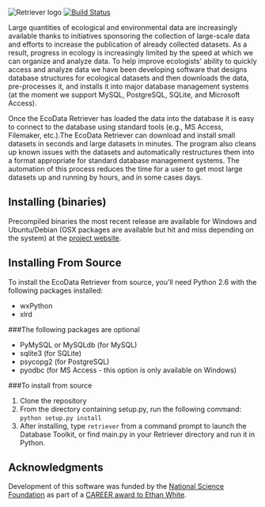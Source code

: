 ![Retriever logo](http://i.imgur.com/M5hhENV.png)  [![Build Status](https://travis-ci.org/weecology/retriever.png)](https://travis-ci.org/weecology/retrieverp)

Large quantities of ecological and environmental data are increasingly available thanks to initiatives sponsoring the collection of large-scale data and efforts to increase the publication of already collected datasets. As a result, progress in ecology is increasingly limited by the speed at which we can organize and analyze data. To help improve ecologists' ability to quickly access and analyze data we have been developing software that designs database structures for ecological datasets and then downloads the data, pre-processes it, and installs it into major database management systems (at the moment we support MySQL, PostgreSQL, SQLite, and Microsoft Access).

Once the EcoData Retriever has loaded the data into the database it is easy to connect to the database using standard tools (e.g., MS Access, Filemaker, etc.).The EcoData Retriever can download and install small datasets in seconds and large datasets in minutes. The program also cleans up known issues with the datasets and automatically restructures them into a format appropriate for standard database management systems. The automation of this process reduces the time for a user to get most large datasets up and running by hours, and in some cases days.

Installing (binaries)
---------------------

Precompiled binaries the most recent release are available for Windows and Ubuntu/Debian (OSX packages are available but hit and miss depending on the system) at the [project website](http://ecodataretriever.org).


Installing From Source
----------------------

To install the EcoData Retriever from source, you'll need Python 2.6 with the following packages installed:

* wxPython
* xlrd

###The following packages are optional

* PyMySQL or MySQLdb (for MySQL)
* sqlite3 (for SQLite)
* psycopg2 (for PostgreSQL)
* pyodbc (for MS Access - this option is only available on Windows)

###To install from source

1. Clone the repository
2. From the directory containing setup.py, run the following command: ``python setup.py install``
3. After installing, type ``retriever`` from a command prompt to launch the Database Toolkit,
   or find main.py in your Retriever directory and run it in Python.


Acknowledgments
---------------

Development of this software was funded by the [National Science Foundation](http://nsf.gov/) as part of a [CAREER award to Ethan White](http://nsf.gov/awardsearch/showAward.do?AwardNumber=0953694).
